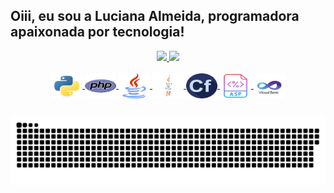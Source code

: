 ## Oiii, eu sou a Luciana Almeida, programadora apaixonada por tecnologia!
<div align="center">
  <a href="https://github.com/lualmeidasouza">  
  <img height="180em" src="https://github-readme-stats.vercel.app/api?username=lualmeidasouza&show_icons=true&theme=dracula&include_all_commits=true&count_private=true"/>
  <img height="180em" src="https://github-readme-stats.vercel.app/api/top-langs/?username=lualmeidasouza&layout=compact&langs_count=7&theme=dracula"/>    
<div>
<div style="display: inline_block"><br>
<img align="center" alt="Lu-Python" height="40" width="50" src="https://github.com/devicons/devicon/blob/master/icons/python/python-original.svg">
<img align="center" alt="Lu-Php" height="40" width="50" src="https://github.com/devicons/devicon/blob/master/icons/php/php-original.svg">
<img align="center" alt="Lu-Java" height="40" width="50" src="https://github.com/lualmeidasouza/icones/blob/main/java.png">
<img align="center" alt="Lu-JSP" height="40" width="50" src="https://github.com/lualmeidasouza/icones/blob/main/jsp.png">
<img align="center" alt="Lu-ColdFusion" height="40" width="50" src="https://github.com/lualmeidasouza/icones/blob/main/coldfusion.png">
<img align="center" alt="Lu-ASP" height="40" width="50" src="https://github.com/lualmeidasouza/icones/blob/main/asp.png">
<img align="center" alt="Lu-VisualBasic" height="40" width="50" src="https://github.com/lualmeidasouza/icones/blob/main/vb.png">
</div>
  
  ##
 
<div>   
  
  ![Snake animation](https://github.com/lualmeidasouza/lualmeidasouza/blob/output/github-contribution-grid-snake.svg) 

</div>
